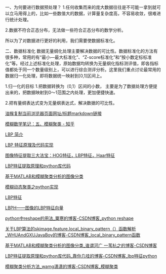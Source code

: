 一、为何要进行数据预处理？
1.任何收集而来的庞大数据往往是不可能一拿到就可以立马用得上的，比如一些数值大的数据，计算量复杂度高，不容易收敛，很难进行统计处理。

2.数据不符合正态分布，无法做一些符合正态分布的数学分析。

所以为了对数据进行更好的利用，我们需要使数据标准化。

二、数据标准化
数据无量纲化处理主要解决数据的可比性。数据标准化的方法有很多种，常用的有“最小—最大标准化”、“Z-score标准化”和“按小数定标标准化”等。经过上述标准化处理，原始数据均转换为无量纲化指标测评值，即各指标值都处于同一个数量级别上，可以进行综合测评分析。这里我们重点讨论最常用的数据归一化处理，即将数据统一映射到[0,1]区间上。

1.归一化的目标
1.把数据转换为（0,1）区间的小数，  主要是为了数据处理方便提出来的，把数据映射到0～1范围之内处理，更加便捷快速。

2.把有量纲表达式变为无量纲表达式，解决数据的可比性。



[油猴复制当前浏览器页面网址/标题markdown链接](https://cway.top/post/1004.html)

[模糊数学笔记：五、模糊聚类 - 知乎](https://zhuanlan.zhihu.com/p/188712311)

[LBP 简介](https://blog.csdn.net/Lu597203933/article/details/17184503?ops_request_misc=%257B%2522request%255Fid%2522%253A%2522165871221616781685385017%2522%252C%2522scm%2522%253A%252220140713.130102334.pc%255Fblog.%2522%257D&request_id=165871221616781685385017&biz_id=0&utm_medium=distribute.pc_search_result.none-task-blog-2~blog~first_rank_ecpm_v1~rank_v31_ecpm-1-17184503-null-null.185^v2^control&utm_term=LBP&spm=1018.2226.3001.4450)

[LBP 特征原理及代码实现](https://blog.csdn.net/guo1988kui/article/details/79976202)

[图像特征提取三大法宝：HOG特征，LBP特征，Haar特征](https://www.cnblogs.com/ranjiewen/p/5873514.html)

[LBP特征提取原理和python库代码](https://blog.csdn.net/qq_44386182/article/details/124031615?utm_medium=distribute.pc_aggpage_search_result.none-task-blog-2~aggregatepage~first_rank_ecpm_v1~rank_v31_ecpm-2-124031615-null-null.pc_agg_new_rank&utm_term=LBP%E6%8F%90%E5%8F%96%E7%89%B9%E5%BE%81%E5%90%91%E9%87%8F%E7%9A%84%E6%AD%A5%E9%AA%A4&spm=1000.2123.3001.4430)

[基于MATLAB和模糊聚类分析的图像分类](https://blog.csdn.net/weixin_43851420/article/details/106533185)

[模糊动态聚类之python实现](https://blog.csdn.net/m0_37804518/article/details/78806138)

[LBP特征](https://blog.csdn.net/lk3030/article/details/84034963)

[LBPH——图像的LBP特征向量](https://blog.csdn.net/zqx951102/article/details/100742463/)

[ python中reshape的用法_粟寒的博客-CSDN博客_python reshape](https://blog.csdn.net/sweat_mango/article/details/88664365)

[关于LBP算法的skimage.feature.local_binary_pattern（）函数解析_WHUAndGXUJavaBoy的博客-CSDN博客_local_binary_pattern函数](https://blog.csdn.net/m0_38027013/article/details/90487243)

[基于MATLAB和模糊聚类分析的图像分类_谁谓河广 一苇杭之的博客-CSDN博客](https://blog.csdn.net/weixin_43851420/article/details/106533185)

[LBP特征提取原理和python库代码_靠你几哇的博客-CSDN博客_lbp特征python](https://blog.csdn.net/qq_44386182/article/details/124031615)

[模糊聚类分析方法_wamg潇潇的博客-CSDN博客_模糊聚类](https://blog.csdn.net/qq_29831163/article/details/89893908)